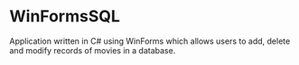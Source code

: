 # WinFormsSQL
Application written in C# using WinForms which allows users to add, delete and modify records of movies in a database.
